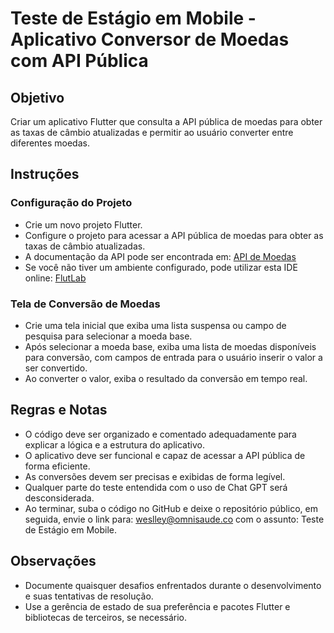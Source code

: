 # Teste de Estágio em Mobile - Aplicativo Conversor de Moedas com API Pública

## Objetivo
Criar um aplicativo Flutter que consulta a API pública de moedas para obter as taxas de câmbio atualizadas e permitir ao usuário converter entre diferentes moedas.

## Instruções

### Configuração do Projeto
- Crie um novo projeto Flutter.
- Configure o projeto para acessar a API pública de moedas para obter as taxas de câmbio atualizadas.
- A documentação da API pode ser encontrada em: [API de Moedas](https://docs.awesomeapi.com.br/api-de-moedas)
- Se você não tiver um ambiente configurado, pode utilizar esta IDE online: [FlutLab](https://flutlab.io)

### Tela de Conversão de Moedas
- Crie uma tela inicial que exiba uma lista suspensa ou campo de pesquisa para selecionar a moeda base.
- Após selecionar a moeda base, exiba uma lista de moedas disponíveis para conversão, com campos de entrada para o usuário inserir o valor a ser convertido.
- Ao converter o valor, exiba o resultado da conversão em tempo real.

## Regras e Notas
- O código deve ser organizado e comentado adequadamente para explicar a lógica e a estrutura do aplicativo.
- O aplicativo deve ser funcional e capaz de acessar a API pública de forma eficiente.
- As conversões devem ser precisas e exibidas de forma legível.
- Qualquer parte do teste entendida com o uso de Chat GPT será desconsiderada.
- Ao terminar, suba o código no GitHub e deixe o repositório público, em seguida, envie o link para: [weslley@omnisaude.co](mailto:weslley@omnisaude.co) com o assunto: Teste de Estágio em Mobile.

## Observações
- Documente quaisquer desafios enfrentados durante o desenvolvimento e suas tentativas de resolução.
- Use a gerência de estado de sua preferência e pacotes Flutter e bibliotecas de terceiros, se necessário.
